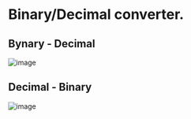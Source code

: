 
# Binary/Decimal converter.



## Bynary - Decimal
![image](https://user-images.githubusercontent.com/28262240/138193767-9a6ae44b-7c5f-4493-89b0-caaf77ad625a.png)


## Decimal - Binary
![image](https://user-images.githubusercontent.com/28262240/138193927-d9f25468-61da-4634-9da7-8250d06a7ca9.png)

